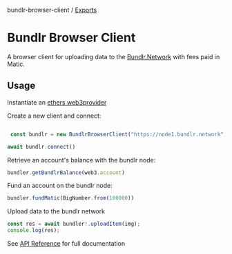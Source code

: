 bundlr-browser-client / [Exports](modules.md)

# Bundlr Browser Client

A browser client for uploading data to the [Bundlr.Network](https://bundlr.network) with fees paid in Matic.

## Usage

Instantiate an [ethers web3provider](https://docs.ethers.io/v5/single-page/#/v5/api/providers/provider/)

Create a new client and connect:
```js

 const bundlr = new BundlrBrowserClient("https://node1.bundlr.network", provider);

await bundlr.connect()
```

Retrieve an account's balance with the bundlr node:
```js
bundler.getBundlrBalance(web3.account)
```

Fund an account on the bundlr node:
```js
bundler.fundMatic(BigNumber.from(100000))
```

Upload data to the bundlr network
```js
const res = await bundler!.uploadItem(img);
console.log(res);
```

See [API Reference](./docs/README.md) for full documentation
